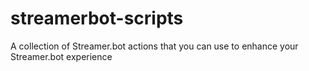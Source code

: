 # streamerbot-scripts
A collection of Streamer.bot actions that you can use to enhance your Streamer.bot experience
